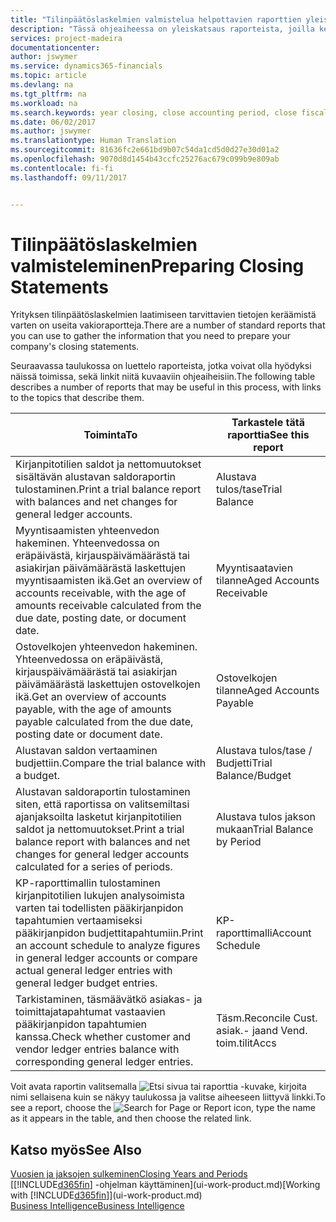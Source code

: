 ```yaml
---
title: "Tilinpäätöslaskelmien valmistelua helpottavien raporttien yleiskatsaus | Microsoft Docs"
description: "Tässä ohjeaiheessa on yleiskatsaus raporteista, joilla kerätään tietoja yrityksen tilinpäätöslaskelmien laatimista varten tilikautta suljettaessa."
services: project-madeira
documentationcenter: 
author: jswymer
ms.service: dynamics365-financials
ms.topic: article
ms.devlang: na
ms.tgt_pltfrm: na
ms.workload: na
ms.search.keywords: year closing, close accounting period, close fiscal year, aging, creditor payments, vendor payments, assets, liabilities, equity, analysis, reporting, financial report, business intelligence, BI, Power Bi, KPI
ms.date: 06/02/2017
ms.author: jswymer
ms.translationtype: Human Translation
ms.sourcegitcommit: 81636fc2e661bd9b07c54da1cd5d0d27e30d01a2
ms.openlocfilehash: 9070d8d1454b43ccfc25276ac679c099b9e809ab
ms.contentlocale: fi-fi
ms.lasthandoff: 09/11/2017


---
```

# <a name="preparing-closing-statements"></a><span data-ttu-id="60d01-103">Tilinpäätöslaskelmien valmisteleminen</span><span class="sxs-lookup"><span data-stu-id="60d01-103">Preparing Closing Statements</span></span>
<span data-ttu-id="60d01-104">Yrityksen tilinpäätöslaskelmien laatimiseen tarvittavien tietojen keräämistä varten on useita vakioraportteja.</span><span class="sxs-lookup"><span data-stu-id="60d01-104">There are a number of standard reports that you can use to gather the information that you need to prepare your company's closing statements.</span></span>

<span data-ttu-id="60d01-105">Seuraavassa taulukossa on luettelo raporteista, jotka voivat olla hyödyksi näissä toimissa, sekä linkit niitä kuvaaviin ohjeaiheisiin.</span><span class="sxs-lookup"><span data-stu-id="60d01-105">The following table describes a number of reports that may be useful in this process, with links to the topics that describe them.</span></span>

| <span data-ttu-id="60d01-106">Toiminta</span><span class="sxs-lookup"><span data-stu-id="60d01-106">To</span></span> | <span data-ttu-id="60d01-107">Tarkastele tätä raporttia</span><span class="sxs-lookup"><span data-stu-id="60d01-107">See this report</span></span> |
| --- | --- |
| <span data-ttu-id="60d01-108">Kirjanpitotilien saldot ja nettomuutokset sisältävän alustavan saldoraportin tulostaminen.</span><span class="sxs-lookup"><span data-stu-id="60d01-108">Print a trial balance report with balances and net changes for general ledger accounts.</span></span> |<span data-ttu-id="60d01-109">Alustava tulos/tase</span><span class="sxs-lookup"><span data-stu-id="60d01-109">Trial Balance</span></span> |
| <span data-ttu-id="60d01-110">Myyntisaamisten yhteenvedon hakeminen. Yhteenvedossa on eräpäivästä, kirjauspäivämäärästä tai asiakirjan päivämäärästä laskettujen myyntisaamisten ikä.</span><span class="sxs-lookup"><span data-stu-id="60d01-110">Get an overview of accounts receivable, with the age of amounts receivable calculated from the due date, posting date, or document date.</span></span> |<span data-ttu-id="60d01-111">Myyntisaatavien tilanne</span><span class="sxs-lookup"><span data-stu-id="60d01-111">Aged Accounts Receivable</span></span> |
| <span data-ttu-id="60d01-112">Ostovelkojen yhteenvedon hakeminen. Yhteenvedossa on eräpäivästä, kirjauspäivämäärästä tai asiakirjan päivämäärästä laskettujen ostovelkojen ikä.</span><span class="sxs-lookup"><span data-stu-id="60d01-112">Get an overview of accounts payable, with the age of amounts payable calculated from the due date, posting date or document date.</span></span> |<span data-ttu-id="60d01-113">Ostovelkojen tilanne</span><span class="sxs-lookup"><span data-stu-id="60d01-113">Aged Accounts Payable</span></span> |
| <span data-ttu-id="60d01-114">Alustavan saldon vertaaminen budjettiin.</span><span class="sxs-lookup"><span data-stu-id="60d01-114">Compare the trial balance with a budget.</span></span> |<span data-ttu-id="60d01-115">Alustava tulos/tase / Budjetti</span><span class="sxs-lookup"><span data-stu-id="60d01-115">Trial Balance/Budget</span></span> |
| <span data-ttu-id="60d01-116">Alustavan saldoraportin tulostaminen siten, että raportissa on valitsemiltasi ajanjaksoilta lasketut kirjanpitotilien saldot ja nettomuutokset.</span><span class="sxs-lookup"><span data-stu-id="60d01-116">Print a trial balance report with balances and net changes for general ledger accounts calculated for a series of periods.</span></span> |<span data-ttu-id="60d01-117">Alustava tulos jakson mukaan</span><span class="sxs-lookup"><span data-stu-id="60d01-117">Trial Balance by Period</span></span> |
| <span data-ttu-id="60d01-118">KP-raporttimallin tulostaminen kirjanpitotilien lukujen analysoimista varten tai todellisten pääkirjanpidon tapahtumien vertaamiseksi pääkirjanpidon budjettitapahtumiin.</span><span class="sxs-lookup"><span data-stu-id="60d01-118">Print an account schedule to analyze figures in general ledger accounts or compare actual general ledger entries with general ledger budget entries.</span></span> |<span data-ttu-id="60d01-119">KP-raporttimalli</span><span class="sxs-lookup"><span data-stu-id="60d01-119">Account Schedule</span></span> |
| <span data-ttu-id="60d01-120">Tarkistaminen, täsmäävätkö asiakas- ja toimittajatapahtumat vastaavien pääkirjanpidon tapahtumien kanssa.</span><span class="sxs-lookup"><span data-stu-id="60d01-120">Check whether customer and vendor ledger entries balance with corresponding general ledger entries.</span></span> |<span data-ttu-id="60d01-121">Täsm.</span><span class="sxs-lookup"><span data-stu-id="60d01-121">Reconcile Cust.</span></span> <span data-ttu-id="60d01-122">asiak.- ja</span><span class="sxs-lookup"><span data-stu-id="60d01-122">and Vend.</span></span> <span data-ttu-id="60d01-123">toim.tilit</span><span class="sxs-lookup"><span data-stu-id="60d01-123">Accs</span></span> |

<span data-ttu-id="60d01-124">Voit avata raportin valitsemalla ![Etsi sivua tai raporttia](media/ui-search/search_small.png "Etsi sivua tai raporttia -kuvake") -kuvake, kirjoita nimi sellaisena kuin se näkyy taulukossa ja valitse aiheeseen liittyvä linkki.</span><span class="sxs-lookup"><span data-stu-id="60d01-124">To see a report, choose the ![Search for Page or Report](media/ui-search/search_small.png "Search for Page or Report icon") icon, type the name as it appears in the table, and then choose the related link.</span></span>

## <a name="see-also"></a><span data-ttu-id="60d01-125">Katso myös</span><span class="sxs-lookup"><span data-stu-id="60d01-125">See Also</span></span>
[<span data-ttu-id="60d01-126">Vuosien ja jaksojen sulkeminen</span><span class="sxs-lookup"><span data-stu-id="60d01-126">Closing Years and Periods</span></span>](year-close-years-periods.md)  
<span data-ttu-id="60d01-127">[[!INCLUDE[d365fin](includes/d365fin_md.md)] -ohjelman käyttäminen](ui-work-product.md)</span><span class="sxs-lookup"><span data-stu-id="60d01-127">[Working with [!INCLUDE[d365fin](includes/d365fin_md.md)]](ui-work-product.md)</span></span>  
[<span data-ttu-id="60d01-128">Business Intelligence</span><span class="sxs-lookup"><span data-stu-id="60d01-128">Business Intelligence</span></span>](bi.md)

